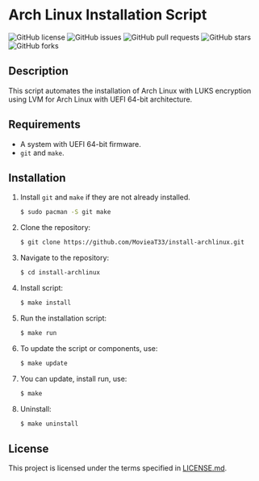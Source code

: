 # Arch Linux Installation Script

![GitHub license](https://img.shields.io/github/license/MovieaT33/install-archlinux)
![GitHub issues](https://img.shields.io/github/issues/MovieaT33/install-archlinux)
![GitHub pull requests](https://img.shields.io/github/issues-pr/MovieaT33/install-archlinux)
![GitHub stars](https://img.shields.io/github/stars/MovieaT33/install-archlinux)
![GitHub forks](https://img.shields.io/github/forks/MovieaT33/install-archlinux)

## Description

This script automates the installation of Arch Linux with LUKS encryption using LVM for Arch Linux with UEFI 64-bit architecture.

## Requirements

- A system with UEFI 64-bit firmware.
- `git` and `make`.

## Installation

1. Install `git` and `make` if they are not already installed.

    ```bash
    $ sudo pacman -S git make
    ```

2. Clone the repository:

    ```bash
    $ git clone https://github.com/MovieaT33/install-archlinux.git
    ```

3. Navigate to the repository:

    ```bash
    $ cd install-archlinux
    ```

4. Install script:

    ```bash
    $ make install
    ```

5. Run the installation script:

    ```bash
    $ make run
    ```

6. To update the script or components, use:

    ```bash
    $ make update
    ```

7. You can update, install run, use:

    ```bash
    $ make
    ```

7. Uninstall:

    ```bash
    $ make uninstall
    ```

## License

This project is licensed under the terms specified in [LICENSE.md](LICENSE.md).
